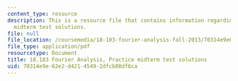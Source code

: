 ```yaml
---
content_type: resource
description: This is a resource file that contains information regarding practice
  midterm test solutions.
file: null
file_location: /coursemedia/18-103-fourier-analysis-fall-2013/70314e9e62e2d42145492dfcb88df6ca_MIT18_103F13_prac-mid-sol.pdf
file_type: application/pdf
resourcetype: Document
title: 18.103 Fourier Analysis, Practice midterm test solutions
uid: 70314e9e-62e2-d421-4549-2dfcb88df6ca
---
```

